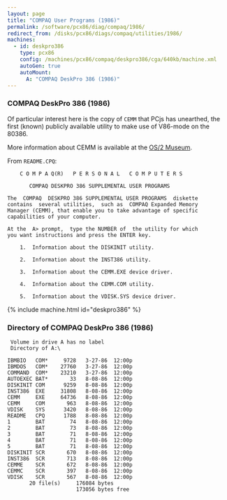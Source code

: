 ```yaml
---
layout: page
title: "COMPAQ User Programs (1986)"
permalink: /software/pcx86/diag/compaq/1986/
redirect_from: /disks/pcx86/diags/compaq/utilities/1986/
machines:
  - id: deskpro386
    type: pcx86
    config: /machines/pcx86/compaq/deskpro386/cga/640kb/machine.xml
    autoGen: true
    autoMount:
      A: "COMPAQ DeskPro 386 (1986)"
---
```


### COMPAQ DeskPro 386 (1986)

Of particular interest here is the copy of `CEMM` that PCjs has unearthed, the first (known) publicly available
utility to make use of V86-mode on the 80386.

More information about CEMM is available at the [OS/2 Museum](http://www.os2museum.com/wp/original-cemm-unearthed/).

From `README.CPQ`:

        C O M P A Q(R)   P E R S O N A L   C O M P U T E R S
    
           COMPAQ DESKPRO 386 SUPPLEMENTAL USER PROGRAMS
    
    The  COMPAQ  DESKPRO 386 SUPPLEMENTAL USER PROGRAMS  diskette
    contains  several utilities,  such as  COMPAQ Expanded Memory
    Manager (CEMM), that enable you to take advantage of specific
    capabilities of your computer.
    
    At the  A> prompt,  type the NUMBER of  the utility for which
    you want instructions and press the ENTER key.
    
        1.  Information about the DISKINIT utility.
    
        2.  Information about the INST386 utility.
    
        3.  Information about the CEMM.EXE device driver.
    
        4.  Information about the CEMM.COM utility.
    
        5.  Information about the VDISK.SYS device driver.

{% include machine.html id="deskpro386" %}

### Directory of COMPAQ DeskPro 386 (1986)

     Volume in drive A has no label
     Directory of A:\

    IBMBIO   COM*     9728   3-27-86  12:00p
    IBMDOS   COM*    27760   3-27-86  12:00p
    COMMAND  COM*    23210   3-27-86  12:00p
    AUTOEXEC BAT*       33   8-08-86  12:00p
    DISKINIT COM      9259   8-08-86  12:00p
    INST386  EXE     31808   8-08-86  12:00p
    CEMM     EXE     64736   8-08-86  12:00p
    CEMM     COM       963   8-08-86  12:00p
    VDISK    SYS      3420   8-08-86  12:00p
    README   CPQ      1788   8-08-86  12:00p
    1        BAT        74   8-08-86  12:00p
    2        BAT        73   8-08-86  12:00p
    3        BAT        71   8-08-86  12:00p
    4        BAT        71   8-08-86  12:00p
    5        BAT        71   8-08-86  12:00p
    DISKINIT SCR       670   8-08-86  12:00p
    INST386  SCR       713   8-08-86  12:00p
    CEMME    SCR       672   8-08-86  12:00p
    CEMMC    SCR       397   8-08-86  12:00p
    VDISK    SCR       567   8-08-86  12:00p
           20 file(s)     176084 bytes
                          173056 bytes free
